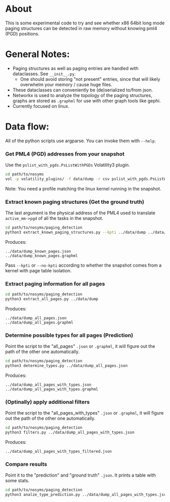 # About
This is some experimental code to try and see whether x86 64bit long mode paging structures can be detected in raw memory without knowing pml4 (PGD) positions. 

# General Notes:
- Paging structures as well as paging entries are handled with dataclasses. See `__init__.py`.
  - One should avoid storing "not present" entries, since that will likely overwhelm your memory / cause huge files.
- These dataclasses can conveniently be (de)serialized to/from json.
- Networkx is used to analyze the topology of the paging structures, graphs are stored as `.graphml` for use with other graph tools like gephi.
- Currently focused on linux.

# Data flow:
All of the python scripts use argparse. You can invoke them with `--help`.

### Get PML4 (PGD) addresses from your snapshot
Use the `pslist_with_pgds.PsListWithPGDs` Volatility3 plugin.
```bash
cd path/to/nosyms
vol -p volatility_plugins/ -f data/dump -r csv pslist_with_pgds.PsListWithPGDs > data/dump_pgds.csv
```
Note: You need a profile matching the linux kernel running in the snapshot.

### Extract known paging structures (Get the ground truth)
The last argument is the physical address of the PML4 used to translate `active_mm->pgd` of all the tasks in the snapshot.
```bash
cd path/to/nosyms/paging_detection
python3 extract_known_paging_structures.py --kpti ../data/dump ../data/dump_pgds.csv
```
Produces:
```
../data/dump_known_pages.json
../data/dump_known_pages.graphml
```
Pass `--kpti` or `--no-kpti` according to whether the snapshot comes from a kernel with page table isolation.

### Extract paging information for all pages 
```bash
cd path/to/nosyms/paging_detection
python3 extract_all_pages.py ../data/dump
```
Produces:
```
../data/dump_all_pages.json
../data/dump_all_pages.graphml
```

### Determine possible types for all pages (Prediction)
Point the script to the "all_pages" `.json` or `.graphml`, it will figure out the path of the other one automatically.
```bash
cd path/to/nosyms/paging_detection
python3 determine_types.py ../data/dump_all_pages.json
```
Produces:
```
../data/dump_all_pages_with_types.json
../data/dump_all_pages_with_types.graphml
```
### (Optinally) apply additional filters
Point the script to the "all_pages_with_types" `.json` or `.graphml`, it will figure out the path of the other one automatically.
```bash
cd path/to/nosyms/paging_detection
python3 filters.py ../data/dump_all_pages_with_types.json
```
Produces:
```
../data/dump_all_pages_with_types_filtered.json
```

### Compare results
Point it to the "prediction" and "ground truth" `.json`.
It prints a table with some stats.
```bash
cd path/to/nosyms/paging_detection
python3 analze_type_prediction.py ../data/dump_all_pages_with_types.json ../data/dump_known_pages.json
```